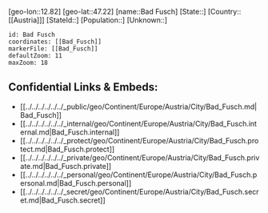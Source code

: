 ﻿---
location: [47.22,12.82]
mapzoom: [7,12] 
mapmarker: city 
type: City
tags:
- geo/City


SpocWebEntityId: 28962
isDeleted: false
confidential: public

---
[geo-lon::12.82]
[geo-lat::47.22]
[name::Bad Fusch]
[State::]
[Country::[[Austria]]]
[StateId::]
[Population::]
[Unknown::]


```leaflet
id: Bad Fusch
coordinates: [[Bad_Fusch]]
markerFile: [[Bad_Fusch]]
defaultZoom: 11 
maxZoom: 18
```


## Confidential Links & Embeds: 
- [[../../../../../../_public/geo/Continent/Europe/Austria/City/Bad_Fusch.md|Bad_Fusch]] 
- [[../../../../../../_internal/geo/Continent/Europe/Austria/City/Bad_Fusch.internal.md|Bad_Fusch.internal]] 
- [[../../../../../../_protect/geo/Continent/Europe/Austria/City/Bad_Fusch.protect.md|Bad_Fusch.protect]] 
- [[../../../../../../_private/geo/Continent/Europe/Austria/City/Bad_Fusch.private.md|Bad_Fusch.private]] 
- [[../../../../../../_personal/geo/Continent/Europe/Austria/City/Bad_Fusch.personal.md|Bad_Fusch.personal]] 
- [[../../../../../../_secret/geo/Continent/Europe/Austria/City/Bad_Fusch.secret.md|Bad_Fusch.secret]] 
